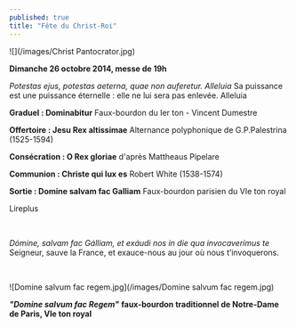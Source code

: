 ```yaml
---
published: true
title: "Fête du Christ-Roi"
---
```


![](/images/Christ Pantocrator.jpg)

**Dimanche 26 octobre 2014, messe de 19h**

*Potestas ejus, potestas aeterna, quae non auferetur. Alleluia*
Sa puissance est une puissance éternelle : elle ne lui sera pas enlevée. Alleluia

**Graduel : Dominabitur**
Faux-bourdon du Ier ton - Vincent Dumestre

**Offertoire : Jesu Rex altissimae**
Alternance polyphonique de G.P.Palestrina (1525-1594)

**Consécration : O Rex gloriae**
d'après Mattheaus Pipelare

**Communion : Christe qui lux es**
Robert White (1538-1574)

**Sortie : Domine salvam fac Galliam**
Faux-bourdon parisien du VIe ton royal

Lireplus

&nbsp;

*Dómine, salvam fac Gálliam, et exáudi nos in die qua invocaverímus te*  
Seigneur, sauve la France, et exauce-nous au jour où nous t’invoquerons.

&nbsp;

![Domine salvum fac regem.jpg](/images/Domine salvum fac regem.jpg)

***"Domine salvum fac Regem"*** **faux-bourdon traditionnel de Notre-Dame de Paris, VIe ton royal**

